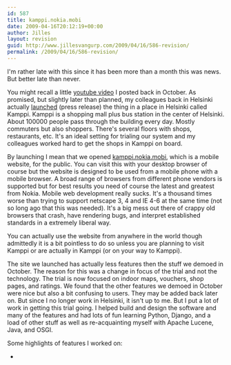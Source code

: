 ```yaml
---
id: 587
title: kamppi.nokia.mobi
date: 2009-04-16T20:12:19+00:00
author: Jilles
layout: revision
guid: http://www.jillesvangurp.com/2009/04/16/586-revision/
permalink: /2009/04/16/586-revision/
---
```

I'm rather late with this since it has been more than a month this was news. But better late than never. 

You might recall a little <a href="http://www.youtube.com/watch?v=cGNYn8YLlpA">youtube video</a> I posted back in October. As promised, but slightly later than planned, my colleagues back in Helsinki actually <a href="http://pressbulletinboard.nokia.com/2009/03/04/indoor-services-and-mobile-advertising-trial-started-in-kamppi-shopping-center-in-helsinki/">launched</a> (press release) the thing in a place in Helsinki called Kamppi. Kamppi is a shopping mall plus bus station in the center of Helsinki. About 100000 people pass through the building every day. Mostly commuters but also shoppers. There's several floors with shops, restaurants, etc. It's an ideal setting for trialing our system and my colleagues worked hard to get the shops in Kamppi on board.

By launching I mean that we opened <a href="http://kamppi.nokia.mobi">kamppi.nokia.mobi</a>, which is a mobile website, for the public. You can visit this with your desktop browser of course but the website is designed to be used from a mobile phone with a mobile browser. A broad range of browsers from different phone vendors is supported but for best results you need of course the latest and greatest from Nokia. Mobile web development really sucks. It's a thousand times worse than trying to support netscape 3, 4 and IE 4-6 at the same time (not so long ago that this was needed). It's a big mess out there of crappy old browsers that crash, have rendering bugs, and interpret established standards in a extremely liberal way. 

You can actually use the website from anywhere in the world though admittedly it is a bit pointless to do so unless you are planning to visit Kamppi or are actually in Kamppi (or on your way to Kamppi).

The site we launched has actually less features then the stuff we demoed in October. The reason for this was a change in focus of the trial and not the technology. The trial is now focused on indoor maps, vouchers, shop pages, and ratings. We found that the other features we demoed in October were nice but also a bit confusing to users. They may be added back later on. But since I no longer work in Helsinki, it isn't up to me. But I put a lot of work in getting this trial going. I helped build and design the software and many of the features and had lots of fun learning Python, Django, and a load of other stuff as well as re-acquainting myself with Apache Lucene, Java, and OSGI.

Some highlights of features I worked on:
<ul>	<li></li>



